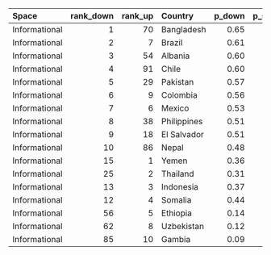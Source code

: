 |Space         | rank_down| rank_up|Country     | p_down| p_same| p_up|
|:-------------|---------:|-------:|:-----------|------:|------:|----:|
|Informational |         1|      70|Bangladesh  |   0.65|   0.30| 0.13|
|Informational |         2|       7|Brazil      |   0.61|   0.21| 0.46|
|Informational |         3|      54|Albania     |   0.60|   0.33| 0.17|
|Informational |         4|      91|Chile       |   0.60|   0.37| 0.06|
|Informational |         5|      29|Pakistan    |   0.57|   0.32| 0.26|
|Informational |         6|       9|Colombia    |   0.56|   0.25| 0.44|
|Informational |         7|       6|Mexico      |   0.53|   0.25| 0.46|
|Informational |         8|      38|Philippines |   0.51|   0.38| 0.23|
|Informational |         9|      18|El Salvador |   0.51|   0.33| 0.33|
|Informational |        10|      86|Nepal       |   0.48|   0.48| 0.09|
|Informational |        15|       1|Yemen       |   0.36|   0.20| 0.70|
|Informational |        25|       2|Thailand    |   0.31|   0.28| 0.59|
|Informational |        13|       3|Indonesia   |   0.37|   0.30| 0.53|
|Informational |        12|       4|Somalia     |   0.44|   0.28| 0.50|
|Informational |        56|       5|Ethiopia    |   0.14|   0.46| 0.47|
|Informational |        62|       8|Uzbekistan  |   0.12|   0.49| 0.45|
|Informational |        85|      10|Gambia      |   0.09|   0.53| 0.42|
